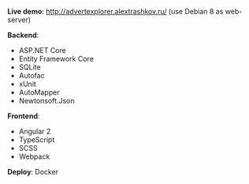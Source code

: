 **Live demo**: http://advertexplorer.alextrashkov.ru/ (use Debian 8 as web-server)

**Backend**: 
* ASP.NET Core
* Entity Framework Core
* SQLite
* Autofac
* xUnit
* AutoMapper
* Newtonsoft.Json

**Frontend**: 
* Angular 2
* TypeScript
* SCSS
* Webpack

**Deploy**: Docker